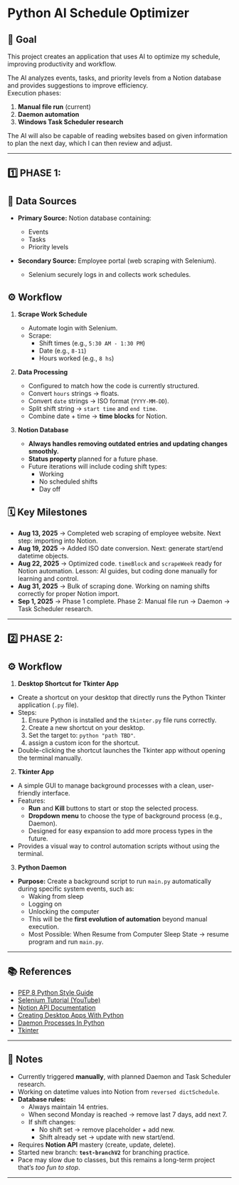 # Python AI Schedule Optimizer

## 📌 Goal
This project creates an application that uses AI to optimize my schedule, improving productivity and workflow.

The AI analyzes events, tasks, and priority levels from a Notion database and provides suggestions to improve efficiency.  
Execution phases:  
1. **Manual file run** (current)  
2. **Daemon automation**  
3. **Windows Task Scheduler research**  

The AI will also be capable of reading websites based on given information to plan the next day, which I can then review and adjust.

---

## 1️⃣ PHASE 1:


## 📂 Data Sources
- **Primary Source:** Notion database containing:  
  - Events  
  - Tasks  
  - Priority levels  

- **Secondary Source:** Employee portal (web scraping with Selenium).  
  - Selenium securely logs in and collects work schedules.

## ⚙️ Workflow
1. **Scrape Work Schedule**  
   - Automate login with Selenium.  
   - Scrape:  
     - Shift times (e.g., `5:30 AM - 1:30 PM`)  
     - Date (e.g., `8-11`)  
     - Hours worked (e.g., `8 hs`)  

2. **Data Processing**  
   - Configured to match how the code is currently structured.  
   - Convert `hours` strings → floats.  
   - Convert `date` strings → ISO format (`YYYY-MM-DD`).  
   - Split shift string → `start time` and `end time`.  
   - Combine date + time → **time blocks** for Notion.  

3. **Notion Database**  
   - **Always handles removing outdated entries and updating changes smoothly.**  
   - **Status property** planned for a future phase.  
   - Future iterations will include coding shift types:  
     - Working  
     - No scheduled shifts  
     - Day off


## 🗓 Key Milestones
- **Aug 13, 2025** → Completed web scraping of employee website. Next step: importing into Notion.  
- **Aug 19, 2025** → Added ISO date conversion. Next: generate start/end datetime objects.  
- **Aug 22, 2025** → Optimized code. `timeBlock` and `scrapeWeek` ready for Notion automation. Lesson: AI guides, but coding done manually for learning and control.  
- **Aug 31, 2025** → Bulk of scraping done. Working on naming shifts correctly for proper Notion import.  
- **Sep 1, 2025** → Phase 1 complete. Phase 2: Manual file run → Daemon → Task Scheduler research.  

---

## 2️⃣ PHASE 2:


## ⚙️ Workflow
1. **Desktop Shortcut for Tkinter App**
- Create a shortcut on your desktop that directly runs the Python Tkinter application (`.py` file).
- Steps:
  1. Ensure Python is installed and the `tkinter.py` file runs correctly.
  2. Create a new shortcut on your desktop.
  3. Set the target to: `python "path TBD"`.
  4. assign a custom icon for the shortcut.
- Double-clicking the shortcut launches the Tkinter app without opening the terminal manually.

2. **Tkinter App**
- A simple GUI to manage background processes with a clean, user-friendly interface.
- Features:
  - **Run** and **Kill** buttons to start or stop the selected process.
  - **Dropdown menu** to choose the type of background process (e.g., Daemon).
  - Designed for easy expansion to add more process types in the future.
- Provides a visual way to control automation scripts without using the terminal.

3. **Python Daemon**  

- **Purpose:** Create a background script to run `main.py` automatically during specific system events, such as:  
  - Waking from sleep  
  - Logging on  
  - Unlocking the computer  
  - This will be the **first evolution of automation** beyond manual execution.
  - Most Possible: When Resume from Computer Sleep State -> resume program and run `main.py`.

---

## 📚 References
- [PEP 8 Python Style Guide](https://peps.python.org/pep-0008/)  
- [Selenium Tutorial (YouTube)](https://www.youtube.com/watch?v=NB8OceGZGjA)  
- [Notion API Documentation](https://developers.notion.com/docs)  
- [Creating Desktop Apps With Python](https://www.youtube.com/watch?v=PdsoDG0GKdA)  
- [Daemon Processes In Python](https://superfastpython.com/daemon-process-in-python/) 
- [Tkinter](https://docs.python.org/3/library/tkinter.html) 

---

## 📝 Notes
- Currently triggered **manually**, with planned Daemon and Task Scheduler research.  
- Working on datetime values into Notion from `reversed dictSchedule`.  
- **Database rules:**  
  - Always maintain 14 entries.  
  - When second Monday is reached → remove last 7 days, add next 7.  
  - If shift changes:  
    - No shift set → remove placeholder + add new.  
    - Shift already set → update with new start/end.  
- Requires **Notion API** mastery (create, update, delete).  
- Started new branch: **`test-branchV2`** for branching practice.  
- Pace may slow due to classes, but this remains a long-term project that’s *too fun to stop*.  

---

